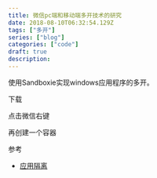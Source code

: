 ```yaml
---
title: 微信pc端和移动端多开技术的研究 
date: 2018-08-10T06:32:54.129Z
tags: ["多开"]
series: ["blog"]
categories: ["code"]
draft: true
description:
---
```



使用Sandboxie实现windows应用程序的多开。

下载

点击微信右键

再创建一个容器

参考

- [应用隔离](https://www.zhihu.com/question/25395183/answer/79937376)